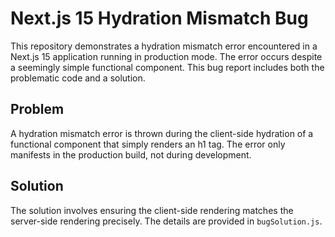 # Next.js 15 Hydration Mismatch Bug

This repository demonstrates a hydration mismatch error encountered in a Next.js 15 application running in production mode.  The error occurs despite a seemingly simple functional component. This bug report includes both the problematic code and a solution.

## Problem

A hydration mismatch error is thrown during the client-side hydration of a functional component that simply renders an h1 tag. The error only manifests in the production build, not during development.

## Solution

The solution involves ensuring the client-side rendering matches the server-side rendering precisely. The details are provided in `bugSolution.js`.
